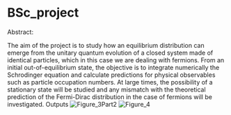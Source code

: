 # BSc_project

Abstract:


 The aim of the project is to study how an equilibrium distribution can emerge from the unitary quantum evolution of a closed system made of identical particles, which in this case we are dealing with fermions. From an initial out-of-equilibrium state, the objective is to integrate numerically the Schrodinger equation and calculate predictions for physical observables such as particle occupation numbers. At large times, the possibility of a stationary state will be studied and any mismatch with the theoretical prediction of the Fermi-Dirac distribution in the case of fermions will be investigated. 
Outputs
![Figure_3Part2](https://user-images.githubusercontent.com/88815725/231654610-d8f1c486-07af-4d1b-8668-391f2eb9f707.png)
![Figure_4](https://user-images.githubusercontent.com/88815725/231654613-b8cad254-34fc-498a-9eb8-d5559211cf8c.png)
